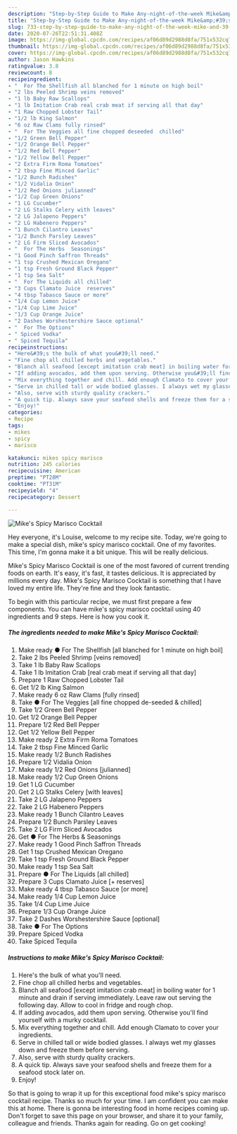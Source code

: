 ```yaml
---
description: "Step-by-Step Guide to Make Any-night-of-the-week Mike&amp;#39;s Spicy Marisco Cocktail"
title: "Step-by-Step Guide to Make Any-night-of-the-week Mike&amp;#39;s Spicy Marisco Cocktail"
slug: 733-step-by-step-guide-to-make-any-night-of-the-week-mike-and-39-s-spicy-marisco-cocktail
date: 2020-07-26T22:51:31.408Z
image: https://img-global.cpcdn.com/recipes/af06d89d2988d8fa/751x532cq70/mikes-spicy-marisco-cocktail-recipe-main-photo.jpg
thumbnail: https://img-global.cpcdn.com/recipes/af06d89d2988d8fa/751x532cq70/mikes-spicy-marisco-cocktail-recipe-main-photo.jpg
cover: https://img-global.cpcdn.com/recipes/af06d89d2988d8fa/751x532cq70/mikes-spicy-marisco-cocktail-recipe-main-photo.jpg
author: Jason Hawkins
ratingvalue: 3.8
reviewcount: 8
recipeingredient:
- "  For The Shellfish all blanched for 1 minute on high boil"
- "2 lbs Peeled Shrimp veins removed"
- "1 lb Baby Raw Scallops"
- "1 lb Imitation Crab real crab meat if serving all that day"
- "1 Raw Chopped Lobster Tail"
- "1/2 lb King Salmon"
- "6 oz Raw Clams fully rinsed"
- "  For The Veggies all fine chopped deseeded  chilled"
- "1/2 Green Bell Pepper"
- "1/2 Orange Bell Pepper"
- "1/2 Red Bell Pepper"
- "1/2 Yellow Bell Pepper"
- "2 Extra Firm Roma Tomatoes"
- "2 tbsp Fine Minced Garlic"
- "1/2 Bunch Radishes"
- "1/2 Vidalia Onion"
- "1/2 Red Onions julianned"
- "1/2 Cup Green Onions"
- "1 LG Cucumber"
- "2 LG Stalks Celery with leaves"
- "2 LG Jalapeno Peppers"
- "2 LG Habenero Peppers"
- "1 Bunch Cilantro Leaves"
- "1/2 Bunch Parsley Leaves"
- "2 LG Firm Sliced Avocados"
- "  For The Herbs  Seasonings"
- "1 Good Pinch Saffron Threads"
- "1 tsp Crushed Mexican Oregano"
- "1 tsp Fresh Ground Black Pepper"
- "1 tsp Sea Salt"
- "  For The Liquids all chilled"
- "3 Cups Clamato Juice  reserves"
- "4 tbsp Tabasco Sauce or more"
- "1/4 Cup Lemon Juice"
- "1/4 Cup Lime Juice"
- "1/3 Cup Orange Juice"
- "2 Dashes Worshestershire Sauce optional"
- "  For The Options"
- " Spiced Vodka"
- " Spiced Tequila"
recipeinstructions:
- "Here&#39;s the bulk of what you&#39;ll need."
- "Fine chop all chilled herbs and vegetables."
- "Blanch all seafood [except imitation crab meat] in boiling water for 1 minute and drain if serving immediately. Leave raw out serving the following day. Allow to cool in fridge and rough chop."
- "If adding avocados, add them upon serving. Otherwise you&#39;ll find yourself with a murky cocktail."
- "Mix everything together and chill. Add enough Clamato to cover your ingredients."
- "Serve in chilled tall or wide bodied glasses. I always wet my glasses down and freeze them before serving."
- "Also, serve with sturdy quality crackers."
- "A quick tip. Always save your seafood shells and freeze them for a seafood stock later on."
- "Enjoy!"
categories:
- Recipe
tags:
- mikes
- spicy
- marisco

katakunci: mikes spicy marisco 
nutrition: 245 calories
recipecuisine: American
preptime: "PT28M"
cooktime: "PT31M"
recipeyield: "4"
recipecategory: Dessert

---
```



![Mike&#39;s Spicy Marisco Cocktail](https://img-global.cpcdn.com/recipes/af06d89d2988d8fa/751x532cq70/mikes-spicy-marisco-cocktail-recipe-main-photo.jpg)

Hey everyone, it's Louise, welcome to my recipe site. Today, we're going to make a special dish, mike&#39;s spicy marisco cocktail. One of my favorites. This time, I'm gonna make it a bit unique. This will be really delicious.

Mike&#39;s Spicy Marisco Cocktail is one of the most favored of current trending foods on earth. It's easy, it's fast, it tastes delicious. It is appreciated by millions every day. Mike&#39;s Spicy Marisco Cocktail is something that I have loved my entire life. They're fine and they look fantastic.




To begin with this particular recipe, we must first prepare a few components. You can have mike&#39;s spicy marisco cocktail using 40 ingredients and 9 steps. Here is how you cook it.

<!--inarticleads1-->

##### The ingredients needed to make Mike&#39;s Spicy Marisco Cocktail:

1. Make ready  ● For The Shellfish [all blanched for 1 minute on high boil]
1. Take 2 lbs Peeled Shrimp [veins removed]
1. Take 1 lb Baby Raw Scallops
1. Take 1 lb Imitation Crab [real crab meat if serving all that day]
1. Prepare 1 Raw Chopped Lobster Tail
1. Get 1/2 lb King Salmon
1. Make ready 6 oz Raw Clams [fully rinsed]
1. Take  ● For The Veggies [all fine chopped de-seeded &amp; chilled]
1. Take 1/2 Green Bell Pepper
1. Get 1/2 Orange Bell Pepper
1. Prepare 1/2 Red Bell Pepper
1. Get 1/2 Yellow Bell Pepper
1. Make ready 2 Extra Firm Roma Tomatoes
1. Take 2 tbsp Fine Minced Garlic
1. Make ready 1/2 Bunch Radishes
1. Prepare 1/2 Vidalia Onion
1. Make ready 1/2 Red Onions [julianned]
1. Make ready 1/2 Cup Green Onions
1. Get 1 LG Cucumber
1. Get 2 LG Stalks Celery [with leaves]
1. Take 2 LG Jalapeno Peppers
1. Take 2 LG Habenero Peppers
1. Make ready 1 Bunch Cilantro Leaves
1. Prepare 1/2 Bunch Parsley Leaves
1. Take 2 LG Firm Sliced Avocados
1. Get  ● For The Herbs &amp; Seasonings
1. Make ready 1 Good Pinch Saffron Threads
1. Get 1 tsp Crushed Mexican Oregano
1. Take 1 tsp Fresh Ground Black Pepper
1. Make ready 1 tsp Sea Salt
1. Prepare  ● For The Liquids [all chilled]
1. Prepare 3 Cups Clamato Juice [+ reserves]
1. Make ready 4 tbsp Tabasco Sauce [or more]
1. Make ready 1/4 Cup Lemon Juice
1. Take 1/4 Cup Lime Juice
1. Prepare 1/3 Cup Orange Juice
1. Take 2 Dashes Worshestershire Sauce [optional]
1. Take  ● For The Options
1. Prepare  Spiced Vodka
1. Take  Spiced Tequila




<!--inarticleads2-->

##### Instructions to make Mike&#39;s Spicy Marisco Cocktail:

1. Here&#39;s the bulk of what you&#39;ll need.
1. Fine chop all chilled herbs and vegetables.
1. Blanch all seafood [except imitation crab meat] in boiling water for 1 minute and drain if serving immediately. Leave raw out serving the following day. Allow to cool in fridge and rough chop.
1. If adding avocados, add them upon serving. Otherwise you&#39;ll find yourself with a murky cocktail.
1. Mix everything together and chill. Add enough Clamato to cover your ingredients.
1. Serve in chilled tall or wide bodied glasses. I always wet my glasses down and freeze them before serving.
1. Also, serve with sturdy quality crackers.
1. A quick tip. Always save your seafood shells and freeze them for a seafood stock later on.
1. Enjoy!




So that is going to wrap it up for this exceptional food mike&#39;s spicy marisco cocktail recipe. Thanks so much for your time. I am confident you can make this at home. There is gonna be interesting food in home recipes coming up. Don't forget to save this page on your browser, and share it to your family, colleague and friends. Thanks again for reading. Go on get cooking!
